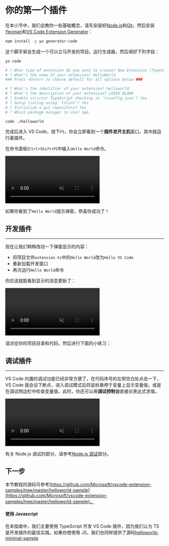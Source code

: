 # 你的第一个插件

在本小节中，我们会教你一些基础概念，请先安装好[Node.js](https://nodejs.org/en/)和[Git](https://git-scm.com/)，然后安装[Yeoman](http://yeoman.io/)和[VS Code Extension Generator](https://www.npmjs.com/package/generator-code)：

```bash
npm install -g yo generator-code
```

这个脚手架会生成一个可以立马开发的项目。运行生成器，然后填好下列字段：

```bash
yo code

# ? What type of extension do you want to create? New Extension (TypeScript)
# ? What's the name of your extension? HelloWorld
### Press <Enter> to choose default for all options below ###

# ? What's the identifier of your extension? helloworld
# ? What's the description of your extension? LEAVE BLANK
# ? Enable stricter TypeScript checking in 'tsconfig.json'? Yes
# ? Setup linting using 'tslint'? Yes
# ? Initialize a git repository? Yes
# ? Which package manager to use? npm

code ./helloworld
```

完成后进入 VS Code，按下`F5`，你会立即看到一个**插件发开主机**窗口，其中就运行着插件。

在命令面板(`Ctrl+Shift+P`)中输入`Hello World`命令。

<video loop muted playsinline controls>
  <source src="https://code.visualstudio.com/api/get-started/your-first-extension/launch.mp4" type="video/mp4">
</video>

如果你看到了`Hello World`提示弹窗，恭喜你成功了！

## 开发插件

---

现在让我们稍稍改动一下弹窗显示的内容：

- 将项目文件`extension.ts`中的`Hello World`改为`Hello VS Code`
- 重新加载开发窗口
- 再次运行`Hello World`命令

你应该就能看到显示的消息更新了：

<video loop muted playsinline controls>
  <source src="https://code.visualstudio.com/api/get-started/your-first-extension/reload.mp4" type="video/mp4">
</video>

请浏览你的项目目录和代码，然后进行下面的小练习：

<!-- - 为命令面板中的`Hello World`换一个名字
- [配置](/references/contribution-points.md)一个新的命令：打开一个提示弹窗，显示当前时间
- 用显示警告信息的[VS Code API](/references/vscode-api.md)替换原本的`vscode.window.showInformationMessage` -->

## 调试插件

---

VS Code 内置的调试功能已经非常方便了，在代码序号的左侧空白处点击一下，VS Code 就会设下断点，进入调试模式后将鼠标悬停于变量上显示变量值，或是在调试侧边栏中检查变量值，此时，你还可以用**调试控制台**直接对表达式求值。

<video loop muted playsinline controls>
  <source src="https://code.visualstudio.com/api/get-started/your-first-extension/debug.mp4" type="video/mp4">
</video>

有关 Node.js 调试的部分，请参考[Node.js 调试](https://code.visualstudio.com/docs/nodejs/nodejs-debugging)部分。

## 下一步

<!-- 在下个主题[解析插件结构](/get-started/extension-anatomy.md)中，我们会大致看一下`Hello World`示例的源码，然后解释一些关键的概念。 -->

本节教程的源码可参考[https://github.com/Microsoft/vscode-extension-samples/tree/master/helloworld-sample](https://github.com/Microsoft/vscode-extension-samples/tree/master/helloworld-sample)。
<!-- 此外，[插件指引](/extension-guides/README.md)章节还包含其他示例代码，每个例子都对应着不同的 VS Code Api 和发布内容配置。 -->

#### 使用 Javascript

在本指南中，我们主要使用 TypeScript 开发 VS Code 插件，因为我们认为 TS 是开发插件的最佳实践。如果你想使用 JS，我们也同样提供了源码[helloworld-minimal-sample](https://github.com/Microsoft/vscode-extension-samples/tree/master/helloworld-minimal-sample)
